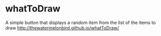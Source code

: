 # whatToDraw
A simple button that displays a random item from the list of the items to draw
http://thewatermelonbird.github.io/whatToDraw/ 
